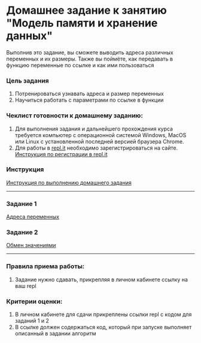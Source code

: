 # Домашнее задание к занятию "Модель памяти и хранение данных"

Выполнив это задание, вы сможете выводить адреса различных переменных и их размеры. Также вы поймёте, как передавать в функцию переменные по ссылке и как ими пользоваться

### Цель задания

1. Потренироваться узнавать адреса и размер переменных
2. Научиться работать с параметрами по ссылке в функции

### Чеклист готовности к домашнему заданию:

1. Для выполнения задания и дальнейшего прохождения курса требуется компьютер с операционной системой Windows, MacOS или Linux с установленной последней версией браузера Chrome.
2. Для работы в [repl.it](https://repl.it/) необходимо зарегистрироваться на сайте. [Инструкция по регистрации в repl.it](https://github.com/netology-code/cpps-homeworks/tree/main/common/replit)

### Инструкция

[Инструкция по выполнению домашнего задания](https://github.com/netology-code/cpps-homeworks/tree/main/common)

------

### Задание 1

[Адреса переменных](01)

### Задание 2

[Обмен значениями](02)

------

### Правила приема работы:

1. Задание нужно сдавать, прикрепляя в личном кабинете ссылку на ваш repl

### Критерии оценки:

1. В личном кабинете для сдачи прикреплены ссылки repl с кодом для заданий 1 и 2
2. В ссылке должен содержаться код, который при запуске выполняет описанный в задании алгоритм


